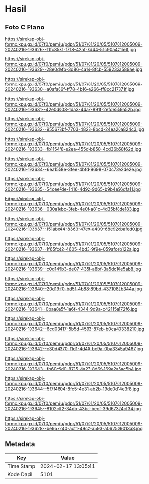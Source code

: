 # Hasil

## Foto C Plano

https://sirekap-obj-formc.kpu.go.id/07f0/pemilu/pdpr/51/07/01/20/05/5107012005009-20240216-193626--11fc8531-f718-42af-8d44-51c90a42156f.jpg

https://sirekap-obj-formc.kpu.go.id/07f0/pemilu/pdpr/51/07/01/20/05/5107012005009-20240216-193629--28e0defb-3d86-4a14-8fcb-559233a589ae.jpg

https://sirekap-obj-formc.kpu.go.id/07f0/pemilu/pdpr/51/07/01/20/05/5107012005009-20240216-193630--a0afa66f-ff78-4b16-a266-ff8cc217871f.jpg

https://sirekap-obj-formc.kpu.go.id/07f0/pemilu/pdpr/51/07/01/20/05/5107012005009-20240216-193631--42e0d008-1da3-44a7-891f-2efde559a52b.jpg

https://sirekap-obj-formc.kpu.go.id/07f0/pemilu/pdpr/51/07/01/20/05/5107012005009-20240216-193632--955673bf-7703-4823-8bcd-24ea20a824c3.jpg

https://sirekap-obj-formc.kpu.go.id/07f0/pemilu/pdpr/51/07/01/20/05/5107012005009-20240216-193633--fb1154f8-e2ea-455d-b858-4cd36b58f62d.jpg

https://sirekap-obj-formc.kpu.go.id/07f0/pemilu/pdpr/51/07/01/20/05/5107012005009-20240216-193634--6ea1558e-3fee-4bfd-9698-070c73e2de2e.jpg

https://sirekap-obj-formc.kpu.go.id/07f0/pemilu/pdpr/51/07/01/20/05/5107012005009-20240216-193635--54cee7de-1416-4d92-9d65-b9b4e56dfa11.jpg

https://sirekap-obj-formc.kpu.go.id/07f0/pemilu/pdpr/51/07/01/20/05/5107012005009-20240216-193636--030a1ebc-3feb-4e0f-a81c-4d35bf8de183.jpg

https://sirekap-obj-formc.kpu.go.id/07f0/pemilu/pdpr/51/07/01/20/05/5107012005009-20240216-193637--151abe44-8363-47e9-a409-68e92cbafed0.jpg

https://sirekap-obj-formc.kpu.go.id/07f0/pemilu/pdpr/51/07/01/20/05/5107012005009-20240216-193637--1f65fcd2-4605-4bd3-9f9e-059afceb122a.jpg

https://sirekap-obj-formc.kpu.go.id/07f0/pemilu/pdpr/51/07/01/20/05/5107012005009-20240216-193639--c0d145b3-de07-435f-a8bf-3a5dc10e5ab8.jpg

https://sirekap-obj-formc.kpu.go.id/07f0/pemilu/pdpr/51/07/01/20/05/5107012005009-20240216-193640--20d19ff0-bd5f-4b88-89bd-4371082b344a.jpg

https://sirekap-obj-formc.kpu.go.id/07f0/pemilu/pdpr/51/07/01/20/05/5107012005009-20240216-193641--0baa8a5f-1a6f-4344-9d9a-c42115a172f6.jpg

https://sirekap-obj-formc.kpu.go.id/07f0/pemilu/pdpr/51/07/01/20/05/5107012005009-20240216-193642--6cd03417-5b5d-4593-87eb-b0ca40338210.jpg

https://sirekap-obj-formc.kpu.go.id/07f0/pemilu/pdpr/51/07/01/20/05/5107012005009-20240216-193642--c30d4370-f1d1-4d40-bc9a-0ba3345a9467.jpg

https://sirekap-obj-formc.kpu.go.id/07f0/pemilu/pdpr/51/07/01/20/05/5107012005009-20240216-193643--fb60c5d0-8715-4a27-8d6f-169e2a6ac5b4.jpg

https://sirekap-obj-formc.kpu.go.id/07f0/pemilu/pdpr/51/07/01/20/05/5107012005009-20240216-193644--5f7f4604-8fc5-4e31-ab2b-19de0d14e3f8.jpg

https://sirekap-obj-formc.kpu.go.id/07f0/pemilu/pdpr/51/07/01/20/05/5107012005009-20240216-193645--8102cff2-34db-43bd-becf-39d67324cf34.jpg

https://sirekap-obj-formc.kpu.go.id/07f0/pemilu/pdpr/51/07/01/20/05/5107012005009-20240216-193628--be957240-acf1-49c2-a593-a062509013a8.jpg


## Metadata

| Key        | Value               |
| ---------- | ------------------- |
| Time Stamp | 2024-02-17 13:05:41 |
| Kode Dapil | 5101                |



